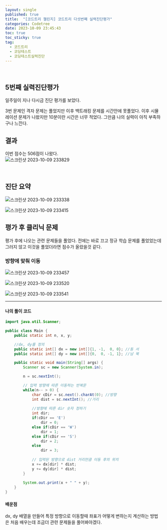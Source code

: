 ```yaml
---
layout: single
published: true
title:  "[코드트리 챌린지] 코드트리 다섯번째 실력진단평가"
categories: Codetree
date: 2023-10-09 23:45:43
toc: true
toc_sticky: true
tag:   
  - 코드트리
  - 코딩테스트
  - 코딩테스트실력진단
---
```

<br>


## 5번째 실력진단평가

일주일이 지나 다시금 진단 평가를 보았다.  

3번 문제인 격자 문제는 풀었지만 이후 백트래킹 문제를 시간안에 못풀었다. 이후 시뮬레이션 문제가 나왔지만 10분이란 시간은 너무 적었다. 그만큼 나의 실력이 아직 부족하구나 느낀다.

## 결과

이번 점수는 506점이 나왔다.  
![스크린샷 2023-10-09 233829](https://github.com/BaxDailyGit/BaxDailyGit.github.io/assets/99312529/95731e4e-d2f7-4ddc-ab9c-0402de6c39b6)



<br>

## 진단 요약

![스크린샷 2023-10-09 233338](https://github.com/BaxDailyGit/BaxDailyGit.github.io/assets/99312529/5dfa8aeb-b0d2-46bd-afe6-eff34036d5ed)


![스크린샷 2023-10-09 233415](https://github.com/BaxDailyGit/BaxDailyGit.github.io/assets/99312529/58f6f990-3882-42b9-84c3-8223fd433128)

## 평가 후 클리닉 문제

평가 후에 나오는 관련 문제들을 풀었다. 전에는 바로 끄고 정규 학습 문제를 풀었었는데 그러지 않고 이것을 풀었더라면 점수가 올랐을것 같다.

### 방향에 맞춰 이동


![스크린샷 2023-10-09 233457](https://github.com/BaxDailyGit/BaxDailyGit.github.io/assets/99312529/cb32c56e-c34c-445f-a119-77e22893d39b)


![스크린샷 2023-10-09 233520](https://github.com/BaxDailyGit/BaxDailyGit.github.io/assets/99312529/36c8c843-e322-4384-9d5c-2be3aec9c6a6)


![스크린샷 2023-10-09 233541](https://github.com/BaxDailyGit/BaxDailyGit.github.io/assets/99312529/068a038e-be50-421d-a5fc-e8a3430def83)





----------------

#### 나의 풀이 코드



```java
import java.util.Scanner;

public class Main {
    public static int n, x, y;

    //dx, dy를 정의
    public static int[] dx = new int[]{1, -1,  0, 0}; //동 서
    public static int[] dy = new int[]{0,  0, -1, 1}; //남 북

    public static void main(String[] args) {
        Scanner sc = new Scanner(System.in);

        n = sc.nextInt();

        // 입력 방향에 따른 이동하는 반복문
        while(n-- > 0) {
            char cDir = sc.next().charAt(0); //방향
            int dist = sc.nextInt(); //거리
            
            //방향에 따른 dir 숫자 정하기
            int dir;
            if(cDir == 'E')
                dir = 0;
            else if(cDir == 'W')
                dir = 1;
            else if(cDir == 'S')
                dir = 2;
            else
                dir = 3;
            
            // 입력된 방향으로 dist 거리만큼 이동 후의 위치
            x += dx[dir] * dist;
            y += dy[dir] * dist;
        }
    
        System.out.print(x + " " + y);
    }
}
```




#### 배운점

dx, dy 배열을 만들어 특정 방향으로 이동할때 좌표가 어떻게 변하는지 계산하는 방법은 처음 배우는데 조금더 관련 문제들을 풀어봐야겠다.

